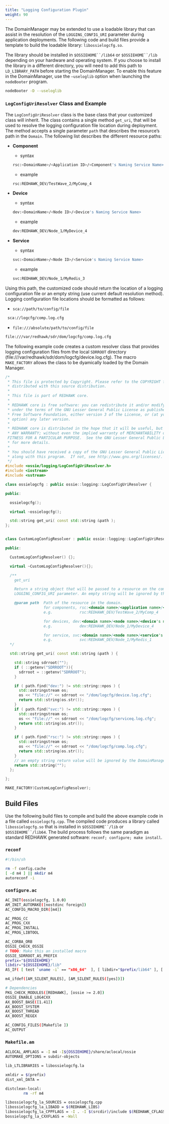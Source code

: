 ```yaml
---
title: "Logging Configuration Plugin"
weight: 90
---
```


The DomainManager may be extended to use a loadable library that can assist in the resolution of the `LOGGING_CONFIG_URI` parameter during application deployments. The following code and build files provide a template to build the loadable library: `libossielogcfg.so`.

The library should be installed in `$OSSIEHOME``/lib64` or `$OSSIEHOME``/lib` depending on your hardware and operating system. If you choose to install the library in a different directory, you will need to add this path to `LD_LIBRARY_PATH` before starting the DomainManager. To enable this feature in the DomainManager, use the `—useloglib` option when launching the `nodeBooter` program.

```bash
nodeBooter -D --useloglib
```

### `LogConfigUriResolver` Class and Example

The `LogConfigUriResolver` class is the base class that your customized class will inherit. The class contains a single method `get_uri`, that will be used to resolve the logging configuration file location during deployment. The method accepts a single parameter `path` that describes the resource’s path in the `Domain`. The following list describes the different resource paths:

- **Component**
  - syntax
  ```bash
  rsc:<DomainName>/<Application ID>/<Component's Naming Service Name>
  ```

  - example
  ```bash
  rsc:REDHAWK_DEV/TestWave_2/MyComp_4
  ```

- **Device**
  - syntax
  ```bash
  dev:<DomainName>/<Node ID>/<Device's Naming Service Name>
  ```

  - example
  ```bash
  dev:REDHAWK_DEV/Node_1/MyDevice_4
  ```

- **Service**
  - syntax
  ```bash
  svc:<DomainName>/<Node ID>/<Service's Naming Service Name>
  ```

  - example
  ```bash
  svc:REDHAWK_DEV/Node_1/MyRedis_3
  ```

Using this path, the customized code should return the location of a logging configuration file or an empty string (use current default resolution method). Logging configuration file locations should be formatted as follows:

  - `sca://path/to/config/file`
  ```bash
   sca://logcfg/comp.log.cfg
  ```

  - `file:///absolute/path/to/config/file`
  ```bash
  file:///var/redhawk/sdr/dom/logcfg/comp.log.cfg
  ```

The following example code creates a custom resolver class that provides logging configuration files from the local `SDRROOT` directory (file:///var/redhawk/sdr/dom/logcfg/device.log.cfg). The macro `MAKE_FACTORY` allows the class to be dyamically loaded by the Domain Manager.

```c++
/*
 * This file is protected by Copyright. Please refer to the COPYRIGHT file
 * distributed with this source distribution.
 *
 * This file is part of REDHAWK core.
 *
 * REDHAWK core is free software: you can redistribute it and/or modify it
 * under the terms of the GNU Lesser General Public License as published by the
 * Free Software Foundation, either version 3 of the License, or (at your
 * option) any later version.
 *
 * REDHAWK core is distributed in the hope that it will be useful, but WITHOUT
 * ANY WARRANTY; without even the implied warranty of MERCHANTABILITY or
 FITNESS FOR A PARTICULAR PURPOSE.  See the GNU Lesser General Public License
 * for more details.
 *
 * You should have received a copy of the GNU Lesser General Public License
 * along with this program.  If not, see http://www.gnu.org/licenses/.
 */
#include <ossie/logging/LogConfigUriResolver.h>
#include <iostream>
#include <sstream>

class ossielogcfg : public ossie::logging::LogConfigUriResolver {

public:

  ossielogcfg();

  virtual ~ossielogcfg();

  std::string get_uri( const std::string &path );
};


class CustomLogConfigResolver : public ossie::logging::LogConfigUriResolver {

public:

  CustomLogConfigResolver() {};

  virtual ~CustomLogConfigResolver(){};

  /**
    get_uri

    Return a string object that will be passed to a resource on the command line as
    LOGGING_CONFIG_URI parameter. An empty string will be ignored by the DomainManager.

    @param path  Path of the resource in the domain.
                 for components, rsc:<domain name>/<application name>/<component naming service name>
                 e.g.            rsc:REDHAWK_DEV/TestWave_2/MyComp_4

                 for devices, dev:<domain name>/<node name>/<device's naming service name>
                 e.g.            dev:REDHAWK_DEV/Node_1/MyDevice_4

                 for service, svc:<domain name>/<node name>/<service's naming service name>
                 e.g.            svc:REDHAWK_DEV/Node_1/MyRedis_1
  */

  std::string get_uri( const std::string &path ) {

    std::string sdrroot("");
    if ( ::getenv("SDRROOT")){
      sdrroot = ::getenv("SDRROOT");
    }

    if ( path.find("dev:") != std::string::npos ) {
      std::ostringstream os;
      os << "file://" << sdrroot << "/dom/logcfg/device.log.cfg";
      return std::string(os.str());
    }
    if ( path.find("svc:") != std::string::npos ) {
      std::ostringstream os;
      os << "file://" << sdrroot << "/dom/logcfg/serviceq.log.cfg";
      return std::string(os.str());
    }

    if ( path.find("rsc:") != std::string::npos ) {
      std::ostringstream os;
      os << "file://" << sdrroot << "/dom/logcfg/comp.log.cfg";
      return std::string(os.str());
    }
    // an empty string return value will be ignored by the DomainManager
    return std::string("");
  };

};

MAKE_FACTORY(CustomLogConfigResolver);
```

## Build Files

Use the following build files to compile and build the above example code in a file called `ossielogcfg.cpp`. The compiled code produces a library called `libossielogcfg.so` that is installed in `$OSSIEHOME``/lib` or `$OSSIEHOME``/lib64`. The build process follows the same paradigm as standard REDHAWK generated software: `reconf; configure; make install`.

### `reconf`

```bash
#!/bin/sh

rm -f config.cache
[ -d m4 ] || mkdir m4
autoreconf -i
```

### `configure.ac`

```bash
AC_INIT(ossielogcfg, 1.0.0)
AM_INIT_AUTOMAKE([nostdinc foreign])
AC_CONFIG_MACRO_DIR([m4])

AC_PROG_CC
AC_PROG_CXX
AC_PROG_INSTALL
AC_PROG_LIBTOOL

AC_CORBA_ORB
OSSIE_CHECK_OSSIE
# TODO: Make this an installed macro
OSSIE_SDRROOT_AS_PREFIX
prefix="${OSSIEHOME}"
libdir="${OSSIEHOME}/lib"
AS_IF( [ test `uname -i` == "x86_64"  ], [ libdir="$prefix/lib64" ], [ libdir="$prefix/lib" ] )

m4_ifdef([AM_SILENT_RULES], [AM_SILENT_RULES([yes])])

# Dependencies
PKG_CHECK_MODULES([REDHAWK], [ossie >= 2.0])
OSSIE_ENABLE_LOG4CXX
AX_BOOST_BASE([1.41])
AX_BOOST_SYSTEM
AX_BOOST_THREAD
AX_BOOST_REGEX

AC_CONFIG_FILES([Makefile ])
AC_OUTPUT
```

### `Makefile.am`

```bash
ACLOCAL_AMFLAGS = -I m4 -I${OSSIEHOME}/share/aclocal/ossie
AUTOMAKE_OPTIONS = subdir-objects

lib_LTLIBRARIES = libossielogcfg.la

xmldir = $(prefix)
dist_xml_DATA =

distclean-local:
        rm -rf m4

libossielogcfg_la_SOURCES = ossielogcfg.cpp
libossielogcfg_la_LIBADD = $(REDHAWK_LIBS)
libossielogcfg_la_CPPFLAGS = -I . -I $(srcdir)/include $(REDHAWK_CFLAGS) $(BOOST_CPPFLAGS)
bossielogcfg_la_CXXFLAGS = -Wall
```
